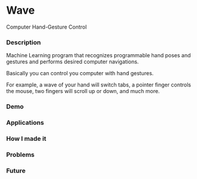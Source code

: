 # Wave
Computer Hand-Gesture Control 

### Description
Machine Learning program that recognizes programmable hand poses and gestures and performs desired computer navigations.

Basically you can control you computer with hand gestures.

For example, a wave of your hand will switch tabs, a pointer finger controls the mouse, two fingers will scroll up or down, and much more.

### Demo

### Applications

### How I made it

### Problems

### Future
